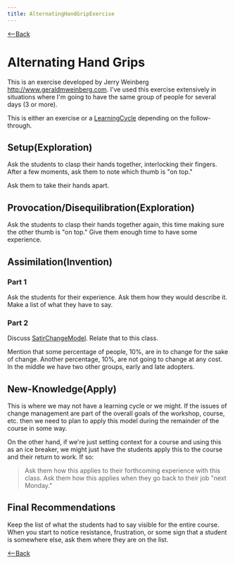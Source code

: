 ```yaml
---
title: AlternatingHandGripExercise
---
```

[<--Back](ExperientialLearningNotes)

# Alternating Hand Grips 
This is an exercise developed by Jerry Weinberg http://www.geraldmweinberg.com. I've used this exercise extensively in situations where I'm going to have the same group of people for several days (3 or more).

This is either an exercise or a [LearningCycle](LearningCycle) depending on the follow-through. 

## Setup(Exploration) 
Ask the students to clasp their hands together, interlocking their fingers. After a few moments, ask them to note which thumb is "on top." 

Ask them to take their hands apart. 

## Provocation/Disequilibration(Exploration) 
Ask the students to clasp their hands together again, this time making sure the other thumb is "on top." Give them enough time to have some experience. 

## Assimilation(Invention) 

### Part 1 
Ask the students for their experience. Ask them how they would describe it. Make a list of what they have to say. 

### Part 2 
Discuss [SatirChangeModel](SatirChangeModel). Relate that to this class. 

Mention that some percentage of people, 10%, are in to change for the sake of change. Another percentage, 10%, are not going to change at any cost. In the middle we have two other groups, early and late adopters. 

## New-Knowledge(Apply) 
This is where we may not have a learning cycle or we might. If the issues of change management are part of the overall goals of the workshop, course, etc. then we need to plan to apply this model during the remainder of the course in some way. 

On the other hand, if we're just setting context for a course and using this as an ice breaker, we might just have the students apply this to the course and their return to work. If so: 
> Ask them how this applies to their forthcoming experience with this class. 
> Ask them how this applies when they go back to their job "next Monday." 

## Final Recommendations 
Keep the list of what the students had to say visible for the entire course. When you start to notice resistance, frustration, or some sign that a student is somewhere else, ask them where they are on the list.

[<--Back](ExperientialLearningNotes)
